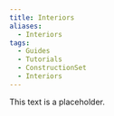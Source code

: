 ```yaml
---
title: Interiors
aliases:
  - Interiors
tags:
  - Guides
  - Tutorials
  - ConstructionSet
  - Interiors
---
```


This text is a placeholder.